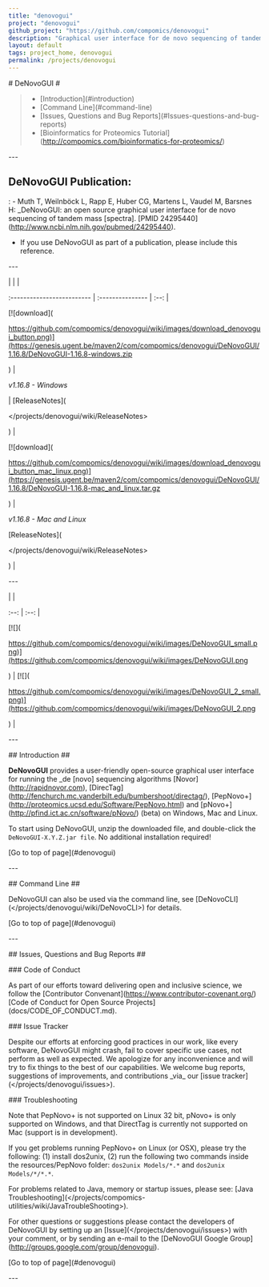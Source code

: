 ```yaml
---
title: "denovogui"
project: "denovogui"
github_project: "https://github.com/compomics/denovogui"
description: "Graphical user interface for de novo sequencing of tandem mass spectra"
layout: default
tags: project_home, denovogui
permalink: /projects/denovogui
---
```


\# DeNovoGUI #

> - \[Introduction\](#introduction)
> - \[Command Line\](#command-line)
> - \[Issues, Questions and Bug Reports\](#Issues-questions-and-bug-reports)
> - \[Bioinformatics for Proteomics Tutorial\](<http://compomics.com/bioinformatics-for-proteomics/>)

\---

## DeNovoGUI Publication:
: - Muth T, Weilnböck L, Rapp E, Huber CG, Martens L, Vaudel M, Barsnes H: \_DeNovoGUI: an open source graphical user interface for de novo sequencing of tandem mass [spectra]. \[PMID 24295440\](<http://www.ncbi.nlm.nih.gov/pubmed/24295440>).
  - If you use DeNovoGUI as part of a publication, please include this reference.

\---

| | |

:------------------------- | :--------------- | :--: |

\[!\[download\](

<https://github.com/compomics/denovogui/wiki/images/download_denovogui_button.png)](https://genesis.ugent.be/maven2/com/compomics/denovogui/DeNovoGUI/1.16.8/DeNovoGUI-1.16.8-windows.zip>

) | 

*v1.16.8 - Windows*

 | \[ReleaseNotes\](

</projects/denovogui/wiki/ReleaseNotes>

) |

\[!\[download\](

<https://github.com/compomics/denovogui/wiki/images/download_denovogui_button_mac_linux.png)](https://genesis.ugent.be/maven2/com/compomics/denovogui/DeNovoGUI/1.16.8/DeNovoGUI-1.16.8-mac_and_linux.tar.gz>

) | 

*v1.16.8 - Mac and Linux*

 

\[ReleaseNotes\](

</projects/denovogui/wiki/ReleaseNotes>

) |

\---

| |

:--: | :--: |

\[!\[\](

<https://github.com/compomics/denovogui/wiki/images/DeNovoGUI_small.png)](https://github.com/compomics/denovogui/wiki/images/DeNovoGUI.png>

) | \[!\[\](

<https://github.com/compomics/denovogui/wiki/images/DeNovoGUI_2_small.png)](https://github.com/compomics/denovogui/wiki/images/DeNovoGUI_2.png>

) |

\---

\## Introduction ##

**DeNovoGUI** provides a user-friendly open-source graphical user interface for running the \_de [novo] sequencing algorithms \[Novor\](<http://rapidnovor.com>), \[DirecTag\](<http://fenchurch.mc.vanderbilt.edu/bumbershoot/directag/>), \[PepNovo+\](<http://proteomics.ucsd.edu/Software/PepNovo.html>) and \[pNovo+\](<http://pfind.ict.ac.cn/software/pNovo/>) (beta) on Windows, Mac and Linux.

To start using DeNovoGUI, unzip the downloaded file, and double-click the `DeNovoGUI-X.Y.Z.jar file`. No additional installation required!

\[Go to top of page\](#denovogui)

\---

\## Command Line ##

DeNovoGUI can also be used via the command line, see \[DeNovoCLI\](</projects/denovogui/wiki/DeNovoCLI>) for details.

\[Go to top of page\](#denovogui)

\---

\## Issues, Questions and Bug Reports ##

\### Code of Conduct

As part of our efforts toward delivering open and inclusive science, we follow the \[Contributor Convenant\](<https://www.contributor-covenant.org/>) \[Code of Conduct for Open Source Projects\](docs/CODE_OF_CONDUCT.md).

\### Issue Tracker

Despite our efforts at enforcing good practices in our work, like every software, DeNovoGUI might crash, fail to cover specific use cases, not perform as well as expected. We apologize for any inconvenience and will try to fix things to the best of our capabilities. We welcome bug reports, suggestions of improvements, and contributions \_via\_ our \[issue tracker\](</projects/denovogui/issues>).

\### Troubleshooting

Note that PepNovo+ is not supported on Linux 32 bit, pNovo+ is only supported on Windows, and that DirectTag is currently not supported on Mac (support is in development).

If you get problems running PepNovo+ on Linux (or OSX), please try the following: (1) install dos2unix, (2) run the following two commands inside the resources/PepNovo folder: `dos2unix Models/*.*` and `dos2unix Models/*/*.*`.

For problems related to Java, memory or startup issues, please see: \[Java Troubleshooting\](</projects/compomics-utilities/wiki/JavaTroubleShooting>).

For other questions or suggestions please contact the developers of DeNovoGUI by setting up an \[Issue\](</projects/denovogui/issues>) with your comment, or by sending an e-mail to the \[DeNovoGUI Google Group\](<http://groups.google.com/group/denovogui>).

\[Go to top of page\](#denovogui)

\---
